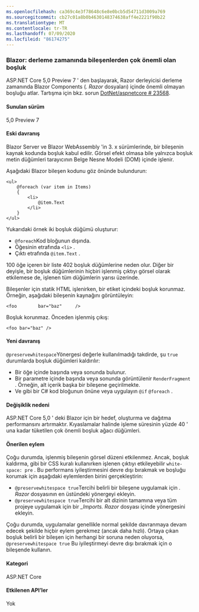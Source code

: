 ```yaml
---
ms.openlocfilehash: ca369c4e3f78648c6e8e0bcb5d54711d3009a769
ms.sourcegitcommit: cb27c01a8b0b4630148374638aff4e2221f90b22
ms.translationtype: MT
ms.contentlocale: tr-TR
ms.lasthandoff: 07/09/2020
ms.locfileid: "86174275"
---
```

### <a name="blazor-insignificant-whitespace-trimmed-from-components-at-compile-time"></a>Blazor: derleme zamanında bileşenlerden çok önemli olan boşluk

ASP.NET Core 5,0 Preview 7 ' den başlayarak, Razor derleyicisi derleme zamanında Blazor Components (*. Razor* dosyaları) içinde önemli olmayan boşluğu atlar. Tartışma için bkz. sorun [DotNet/aspnetcore # 23568](https://github.com/dotnet/aspnetcore/issues/23568).

#### <a name="version-introduced"></a>Sunulan sürüm

5,0 Preview 7

#### <a name="old-behavior"></a>Eski davranış

Blazor Server ve Blazor WebAssembly 'in 3. x sürümlerinde, bir bileşenin kaynak kodunda boşluk kabul edilir. Görsel efekt olmasa bile yalnızca boşluk metin düğümleri tarayıcının Belge Nesne Modeli (DOM) içinde işlenir.

Aşağıdaki Blazor bileşen kodunu göz önünde bulundurun:

```razor
<ul>
    @foreach (var item in Items)
    {
        <li>
            @item.Text
        </li>
    }
</ul>
```

Yukarıdaki örnek iki boşluk düğümü oluşturur:

* `@foreach`Kod bloğunun dışında.
* Öğesinin etrafında `<li>` .
* Çıktı etrafında `@item.Text` .

100 öğe içeren bir liste 402 boşluk düğümlerine neden olur. Diğer bir deyişle, bir boşluk düğümlerinin hiçbiri işlenmiş çıktıyı görsel olarak etkilemese de, işlenen tüm düğümlerin yarısı üzerinde.

Bileşenler için statik HTML işlenirken, bir etiket içindeki boşluk korunmaz. Örneğin, aşağıdaki bileşenin kaynağını görüntüleyin:

```razor
<foo        bar="baz"     />
```

Boşluk korunmaz. Önceden işlenmiş çıkış:

```razor
<foo bar="baz" />
```

#### <a name="new-behavior"></a>Yeni davranış

`@preservewhitespace`Yönergesi değerle kullanılmadığı takdirde, şu `true` durumlarda boşluk düğümleri kaldırılır:

* Bir öğe içinde başında veya sonunda bulunur.
* Bir parametre içinde başında veya sonunda görüntülenir `RenderFragment` . Örneğin, alt içerik başka bir bileşene geçirilmekte.
* Ve gibi bir C# kod bloğunun önüne veya uygulayın `@if` `@foreach` .

#### <a name="reason-for-change"></a>Değişiklik nedeni

ASP.NET Core 5,0 ' deki Blazor için bir hedef, oluşturma ve dağıtma performansını artırmaktır. Kıyaslamalar halinde işleme süresinin yüzde 40 ' una kadar tüketilen çok önemli boşluk ağacı düğümleri.

#### <a name="recommended-action"></a>Önerilen eylem

Çoğu durumda, işlenmiş bileşenin görsel düzeni etkilenmez. Ancak, boşluk kaldırma, gibi bir CSS kuralı kullanırken işlenen çıktıyı etkileyebilir `white-space: pre` . Bu performans iyileştirmesini devre dışı bırakmak ve boşluğu korumak için aşağıdaki eylemlerden birini gerçekleştirin:

* `@preservewhitespace true`Tercihi belirli bir bileşene uygulamak için *. Razor* dosyasının en üstündeki yönergeyi ekleyin.
* `@preservewhitespace true`Tercihi bir alt dizinin tamamına veya tüm projeye uygulamak için bir *_Imports. Razor* dosyası içinde yönergesini ekleyin.

Çoğu durumda, uygulamalar genellikle normal şekilde davranmaya devam edecek şekilde hiçbir eylem gerekmez (ancak daha hızlı). Ortaya çıkan boşluk belirli bir bileşen için herhangi bir soruna neden oluyorsa, `@preservewhitespace true` Bu iyileştirmeyi devre dışı bırakmak için o bileşende kullanın.

#### <a name="category"></a>Kategori

ASP.NET Core

#### <a name="affected-apis"></a>Etkilenen API’ler

Yok

<!--

#### Affected APIs

Not detectable via API analysis

-->
